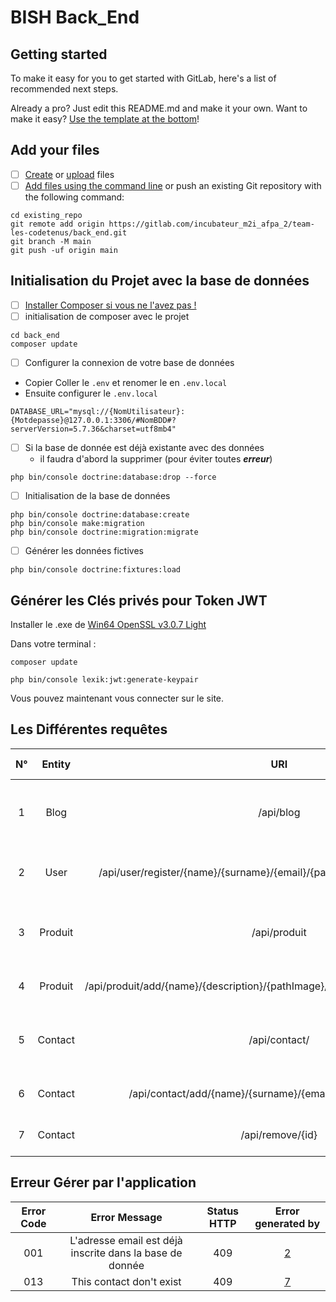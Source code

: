 # BISH Back_End

## Getting started

To make it easy for you to get started with GitLab, here's a list of recommended next steps.

Already a pro? Just edit this README.md and make it your own. Want to make it easy? [Use the template at the bottom](#editing-this-readme)!

## Add your files

- [ ] [Create](https://docs.gitlab.com/ee/user/project/repository/web_editor.html#create-a-file) or [upload](https://docs.gitlab.com/ee/user/project/repository/web_editor.html#upload-a-file) files
- [ ] [Add files using the command line](https://docs.gitlab.com/ee/gitlab-basics/add-file.html#add-a-file-using-the-command-line) or push an existing Git repository with the following command:

```
cd existing_repo
git remote add origin https://gitlab.com/incubateur_m2i_afpa_2/team-les-codetenus/back_end.git
git branch -M main
git push -uf origin main
```

## Initialisation du Projet avec la base de données

- [ ] [Installer Composer si vous ne l'avez pas !](https://getcomposer.org/)
- [ ] initialisation de composer avec le projet

```
cd back_end
composer update
```

- [ ] Configurer la connexion de votre base de données
- Copier Coller le `.env` et renomer le en `.env.local`
- Ensuite configurer le `.env.local`

```
DATABASE_URL="mysql://{NomUtilisateur}:{Motdepasse}@127.0.0.1:3306/#NomBDD#?serverVersion=5.7.36&charset=utf8mb4"
```

- [ ] Si la base de donnée est déjà existante avec des données
  - il faudra d'abord la supprimer (pour éviter toutes **_erreur_**)

```
php bin/console doctrine:database:drop --force
```

- [ ] Initialisation de la base de données

```
php bin/console doctrine:database:create
php bin/console make:migration
php bin/console doctrine:migration:migrate
```

- [ ] Générer les données fictives

```
php bin/console doctrine:fixtures:load
```
## Générer les Clés privés pour Token JWT

Installer le .exe de [Win64 OpenSSL v3.0.7 Light](https://slproweb.com/productscd/Win32OpenSSL.html)

Dans votre terminal :

``` composer update ```

``` php bin/console lexik:jwt:generate-keypair ```

Vous pouvez maintenant vous connecter sur le site.

## Les Différentes requêtes
|           N°           | Entity  |                                         URI                                         | Method | Status HTTP |                   Description                   |
|:----------------------:|:-------:|:-----------------------------------------------------------------------------------:|:------:|:-----------:|:-----------------------------------------------:|
| <a id="request1">1</a> |  Blog   |                                      /api/blog                                      |  GET   |     200     |  Permet de retourner tout les blogs existants   |
| <a id="request2">2</a> |  User   |      /api/user/register/{name}/{surname}/{email}/{password}/{passwordConfirm}       |  POST  |     200     |       Permet d'enregister un utilisateur        |
| <a id="request3">3</a> | Produit |                                    /api/produit                                     |  GET   |     200     | Permet de retourner tout les produits existants |
| <a id="request4">4</a> | Produit | /api/produit/add/{name}/{description}/{pathImage}/{price}/{is_trend}/{is_available} |  POST  |     200     |           Permet d'ajouter un produit           |
| <a id="request5">5</a> | Contact |                                    /api/contact/                                    |  GET   |     200     | Permet de retourner tout les contacts existants |
| <a id="request6">6</a> | Contact |             /api/contact/add/{name}/{surname}/{email}/{message}/{phone}             |  POST  |     200     |           Permet d'ajouter un contact           |
| <a id="request7">7</a> | Contact |                                  /api/remove/{id}                                   | DELETE |     200     |         Permet de supprimer un contact          |

## Erreur Gérer par l'application
| Error Code |                      Error Message                       | Status HTTP | Error generated by |
|:----------:|:--------------------------------------------------------:|:-----------:|:------------------:|
|    001     | L'adresse email est déjà inscrite dans la base de donnée |     409     |   [2](#request2)   | 
|    013     |                 This contact don't exist                 |     409     |   [7](#request7)   | 

